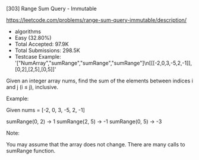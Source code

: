 [303] Range Sum Query - Immutable  

https://leetcode.com/problems/range-sum-query-immutable/description/

* algorithms
* Easy (32.80%)
* Total Accepted:    97.9K
* Total Submissions: 298.5K
* Testcase Example:  '["NumArray","sumRange","sumRange","sumRange"]\n[[[-2,0,3,-5,2,-1]],[0,2],[2,5],[0,5]]'

Given an integer array nums, find the sum of the elements between indices i and j (i ≤ j), inclusive.

Example:

Given nums = [-2, 0, 3, -5, 2, -1]

sumRange(0, 2) -> 1
sumRange(2, 5) -> -1
sumRange(0, 5) -> -3



Note:

You may assume that the array does not change.
There are many calls to sumRange function.


